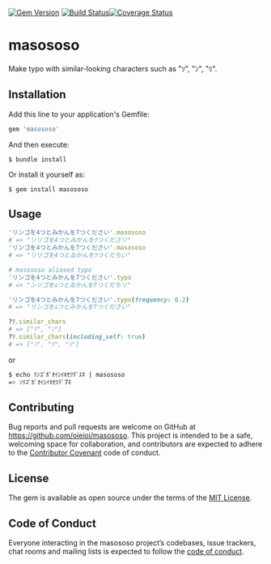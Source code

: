 [![Gem Version](https://badge.fury.io/rb/masososo.svg)](https://badge.fury.io/rb/masososo) [![Build Status](https://travis-ci.com/oieioi/masososo.svg?token=okzT4ciBqpfSUbg7GQfs&branch=master)](https://travis-ci.com/oieioi/masososo)[![Coverage Status](https://coveralls.io/repos/github/oieioi/masososo/badge.svg)](https://coveralls.io/github/oieioi/masososo)

# masososo

Make typo with similar-looking characters such as "ｿ", "ﾝ", "ﾘ".

## Installation

Add this line to your application's Gemfile:

```ruby
gem 'masososo'
```

And then execute:

    $ bundle install

Or install it yourself as:

    $ gem install masososo

## Usage

```ruby
'リンゴを4つとみかんを7つください'.masososo
# => "ソリゴを4つとみかんをｸつくださソ"
'リンゴを4つとみかんを7つください'.masososo
# => "リリゴを4つとゐかんをﾜつくだちい"

# masososo aliased typo
'リンゴを4つとみかんを7つください'.typo
# => "ンソゴをﾑつとゐかんを7つくだちリ"

'リンゴを4つとみかんを7つください'.typo(frequency: 0.2)
# => "リンゴをﾑつとみかんを7つください"

?ｿ.similar_chars
# => ["ﾘ", "ﾝ"]
?ｿ.similar_chars(including_self: true)
# => ["ｿ", "ﾘ", "ﾝ"]
```

or

```sh
$ echo ﾘﾝｺﾞｶﾞｵｲｼｲｷｾﾂﾃﾞｽﾈ | masososo
=> ﾝﾘｺﾟｶﾞｵｲｼｲｷｾﾂﾃﾞ7ﾈ
```

## Contributing

Bug reports and pull requests are welcome on GitHub at https://github.com/oieioi/masososo. This project is intended to be a safe, welcoming space for collaboration, and contributors are expected to adhere to the [Contributor Covenant](http://contributor-covenant.org) code of conduct.

## License

The gem is available as open source under the terms of the [MIT License](https://opensource.org/licenses/MIT).

## Code of Conduct

Everyone interacting in the masososo project’s codebases, issue trackers, chat rooms and mailing lists is expected to follow the [code of conduct](https://github.com/oieioi/masososo/blob/master/CODE_OF_CONDUCT.md).
